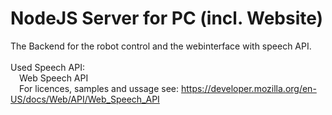 # NodeJS Server for PC (incl. Website)

The Backend for the robot control and the webinterface with speech API.<br>
<br>
Used Speech API:<br>
&emsp;Web Speech API<br>
&emsp;For licences, samples and ussage see: <a href="https://developer.mozilla.org/en-US/docs/Web/API/Web_Speech_API">https://developer.mozilla.org/en-US/docs/Web/API/Web_Speech_API</a>
